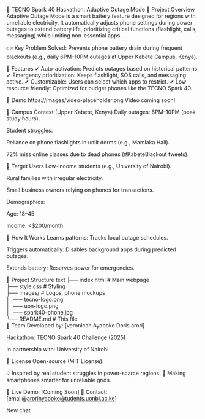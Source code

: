 📱 TECNO Spark 40 Hackathon: Adaptive Outage Mode
🌟 Project Overview
Adaptive Outage Mode is a smart battery feature designed for regions with unreliable electricity. It automatically adjusts phone settings during power outages to extend battery life, prioritizing critical functions (flashlight, calls, messaging) while limiting non-essential apps.

👉 Key Problem Solved:
Prevents phone battery drain during frequent blackouts (e.g., daily 6PM–10PM outages at Upper Kabete Campus, Kenya).

🚀 Features
✔ Auto-activation: Predicts outages based on historical patterns.
✔ Emergency prioritization: Keeps flashlight, SOS calls, and messaging active.
✔ Customizable: Users can select which apps to restrict.
✔ Low-resource friendly: Optimized for budget phones like the TECNO Spark 40.

🎥 Demo
https://images/video-placeholder.png
Video coming soon!

🏫 Campus Context (Upper Kabete, Kenya)
Daily outages: 6PM–10PM (peak study hours).

Student struggles:

Reliance on phone flashlights in unlit dorms (e.g., Mamlaka Hall).

72% miss online classes due to dead phones (#KabeteBlackout tweets).

👥 Target Users
Low-income students (e.g., University of Nairobi).

Rural families with irregular electricity.

Small business owners relying on phones for transactions.

Demographics:

Age: 18–45

Income: <$200/month

🔧 How It Works
Learns patterns: Tracks local outage schedules.

Triggers automatically: Disables background apps during predicted outages.

Extends battery: Reserves power for emergencies.

📂 Project Structure
text
├── index.html          # Main webpage  
├── style.css           # Styling  
├── images/             # Logos, phone mockups  
│   ├── tecno-logo.png  
│   ├── uon-logo.png  
│   └── spark40-phone.jpg  
└── README.md           # This file  
🙌 Team
Developed by: [veronicah Ayaboke Doris arori]

Hackathon: TECNO Spark 40 Challenge (2025)

In partnership with: University of Nairobi

📜 License
Open-source (MIT License).

💡 Inspired by real student struggles in power-scarce regions.
🔋 Making smartphones smarter for unreliable grids.

🔗 Live Demo: [Coming Soon]
📧 Contact: [email@arorinyaboke@tudents.uonbi.ac.ke]

 

New chat

